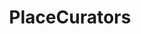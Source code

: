 ---
title: PlaceCurators
crosslinks:
- place
- TheBlueCorner
- GrowTheTree
- hungary
- starryknights
- anime_irl
- thefinalclean
- mylittlepony
- RocketLeague
- portugal
- Anarchism
- osugame
- touhou
- imaginedragons
- foxes
- skyrim
- He_Man_Place
---